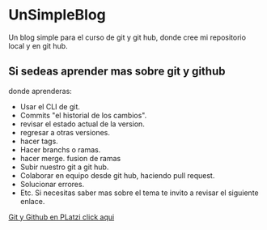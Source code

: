 # UnSimpleBlog
Un blog simple para el curso de git y git hub, donde cree
mi repositorio local y en git hub.

## Si sedeas aprender mas sobre git y github
donde aprenderas:

- Usar el CLI de git.
- Commits "el historial de los cambios".
- revisar el estado actual de la version.
- regresar a otras versiones.
- hacer tags.
- Hacer branchs o ramas.
- hacer merge. fusion de ramas
- Subir nuestro git a git hub.
- Colaborar en equipo desde git hub, haciendo pull request.
- Solucionar errores.
- Etc.
Si necesitas saber mas sobre el tema te invito a revisar el siguiente enlace.

[Git y Github en PLatzi click aqui](https://platzi.com/cursos/git-github/ "Git y Github en PLatzi")

